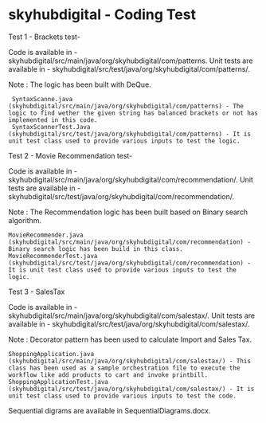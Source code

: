# skyhubdigital - Coding Test

Test 1 - Brackets test-

  Code is available in - skyhubdigital/src/main/java/org/skyhubdigital/com/patterns.
  Unit tests are available in - skyhubdigital/src/test/java/org/skyhubdigital/com/patterns/.
  
  Note : 
     The logic has been built with DeQue.
     
     SyntaxScanne.java  (skyhubdigital/src/main/java/org/skyhubdigital/com/patterns) - The logic to find wether the given string has balanced brackets or not has implemented in this code.
     SyntaxScannerTest.Java (skyhubdigital/src/test/java/org/skyhubdigital/com/patterns) - It is unit test class used to provide various inputs to test the logic.
  

Test 2 - Movie Recommendation test-

  Code is available in - skyhubdigital/src/main/java/org/skyhubdigital/com/recommendation/.
  Unit tests are available in - skyhubdigital/src/test/java/org/skyhubdigital/com/recommendation/.
  
  Note : 
      The Recommendation logic has been built based on Binary search algorithm.
      
    MovieRecommender.java  (skyhubdigital/src/main/java/org/skyhubdigital/com/recommendation) - Binary search logic has been build in this class.
    MovieRecommenderTest.java (skyhubdigital/src/test/java/org/skyhubdigital/com/recommendation) - It is unit test class used to provide various inputs to test the logic.
    
    
    
 Test 3 - SalesTax

  Code is available in - skyhubdigital/src/main/java/org/skyhubdigital/com/salestax/.
  Unit tests are available in - skyhubdigital/src/test/java/org/skyhubdigital/com/salestax/.
  
  Note : 
      Decorator pattern has been used to calculate Import and Sales Tax.
      
    ShoppingApplication.java  (skyhubdigital/src/main/java/org/skyhubdigital/com/salestax/) - This class has been used as a sample orchestration file to execute the workflow like add products to cart and invoke printbill.
    ShoppingApplicationTest.java (skyhubdigital/src/test/java/org/skyhubdigital/com/salestax/) - It is unit test class used to provide various inputs to test the code.
    
    
    
  Sequential digrams are available in SequentialDiagrams.docx.
